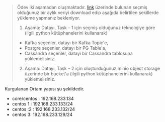 >    Ödev iki aşamadan oluşmaktadır. [link](https://data.ibb.gov.tr/dataset/saatlik-trafik-yogunluk-veri-seti) üzerinde bulunan seçmiş olduğunuz bir aylık veriyi download edip aşağıda belirtilen şekillerde yükleme yapmanız bekleniyor.
> 
> 1.  Aşama: Datayı, Task – 1 için seçmiş olduğunuz teknolojiye göre (ilgili python kütüphanelerini kullanarak)
> 
> -   Kafka seçenler, datayı bir Kafka Topic'e,
> -   Postgre seçenler, datayı bir PG Table'a,
> -   Cassandra seçenler, datayı bir Cassandra tablosuna  yüklemelisiniz.
>  2.  Aşama: Datayı, Task – 2 için oluşturduğunuz minio object storage
> üzerinde bir bucket'a (ilgili python kütüphanelerini kullanarak)  yüklemelisiniz.

Kurgulanan Ortam yapısı şu şekildedir.

 - core/centos : 192.168.233.134
 - centos 1 : 192.168.233.133/24
 - centos :2 : 192.168.233.132/24
 - centos 3:  192.168.233.129/24 
